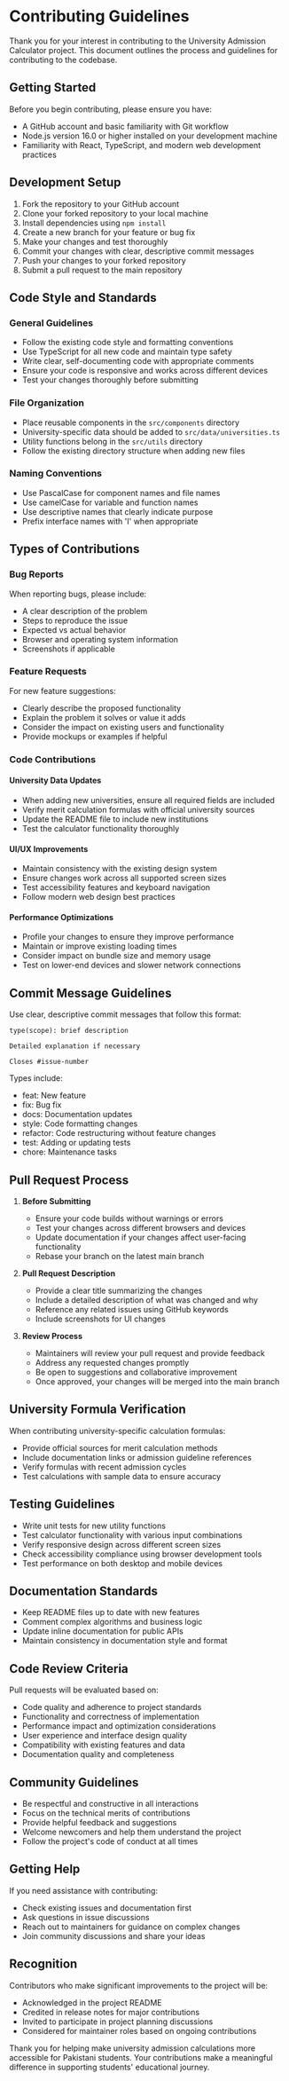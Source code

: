 # Contributing Guidelines

Thank you for your interest in contributing to the University Admission Calculator project. This document outlines the process and guidelines for contributing to the codebase.

## Getting Started

Before you begin contributing, please ensure you have:

* A GitHub account and basic familiarity with Git workflow
* Node.js version 16.0 or higher installed on your development machine
* Familiarity with React, TypeScript, and modern web development practices

## Development Setup

1. Fork the repository to your GitHub account
2. Clone your forked repository to your local machine
3. Install dependencies using `npm install`
4. Create a new branch for your feature or bug fix
5. Make your changes and test thoroughly
6. Commit your changes with clear, descriptive commit messages
7. Push your changes to your forked repository
8. Submit a pull request to the main repository

## Code Style and Standards

### General Guidelines

* Follow the existing code style and formatting conventions
* Use TypeScript for all new code and maintain type safety
* Write clear, self-documenting code with appropriate comments
* Ensure your code is responsive and works across different devices
* Test your changes thoroughly before submitting

### File Organization

* Place reusable components in the `src/components` directory
* University-specific data should be added to `src/data/universities.ts`
* Utility functions belong in the `src/utils` directory
* Follow the existing directory structure when adding new files

### Naming Conventions

* Use PascalCase for component names and file names
* Use camelCase for variable and function names
* Use descriptive names that clearly indicate purpose
* Prefix interface names with 'I' when appropriate

## Types of Contributions

### Bug Reports

When reporting bugs, please include:

* A clear description of the problem
* Steps to reproduce the issue
* Expected vs actual behavior
* Browser and operating system information
* Screenshots if applicable

### Feature Requests

For new feature suggestions:

* Clearly describe the proposed functionality
* Explain the problem it solves or value it adds
* Consider the impact on existing users and functionality
* Provide mockups or examples if helpful

### Code Contributions

#### University Data Updates

* When adding new universities, ensure all required fields are included
* Verify merit calculation formulas with official university sources
* Update the README file to include new institutions
* Test the calculator functionality thoroughly

#### UI/UX Improvements

* Maintain consistency with the existing design system
* Ensure changes work across all supported screen sizes
* Test accessibility features and keyboard navigation
* Follow modern web design best practices

#### Performance Optimizations

* Profile your changes to ensure they improve performance
* Maintain or improve existing loading times
* Consider impact on bundle size and memory usage
* Test on lower-end devices and slower network connections

## Commit Message Guidelines

Use clear, descriptive commit messages that follow this format:

```
type(scope): brief description

Detailed explanation if necessary

Closes #issue-number
```

Types include:
* feat: New feature
* fix: Bug fix
* docs: Documentation updates
* style: Code formatting changes
* refactor: Code restructuring without feature changes
* test: Adding or updating tests
* chore: Maintenance tasks

## Pull Request Process

1. **Before Submitting**
   * Ensure your code builds without warnings or errors
   * Test your changes across different browsers and devices
   * Update documentation if your changes affect user-facing functionality
   * Rebase your branch on the latest main branch

2. **Pull Request Description**
   * Provide a clear title summarizing the changes
   * Include a detailed description of what was changed and why
   * Reference any related issues using GitHub keywords
   * Include screenshots for UI changes

3. **Review Process**
   * Maintainers will review your pull request and provide feedback
   * Address any requested changes promptly
   * Be open to suggestions and collaborative improvement
   * Once approved, your changes will be merged into the main branch

## University Formula Verification

When contributing university-specific calculation formulas:

* Provide official sources for merit calculation methods
* Include documentation links or admission guideline references
* Verify formulas with recent admission cycles
* Test calculations with sample data to ensure accuracy

## Testing Guidelines

* Write unit tests for new utility functions
* Test calculator functionality with various input combinations
* Verify responsive design across different screen sizes
* Check accessibility compliance using browser development tools
* Test performance on both desktop and mobile devices

## Documentation Standards

* Keep README files up to date with new features
* Comment complex algorithms and business logic
* Update inline documentation for public APIs
* Maintain consistency in documentation style and format

## Code Review Criteria

Pull requests will be evaluated based on:

* Code quality and adherence to project standards
* Functionality and correctness of implementation
* Performance impact and optimization considerations
* User experience and interface design quality
* Compatibility with existing features and data
* Documentation quality and completeness

## Community Guidelines

* Be respectful and constructive in all interactions
* Focus on the technical merits of contributions
* Provide helpful feedback and suggestions
* Welcome newcomers and help them understand the project
* Follow the project's code of conduct at all times

## Getting Help

If you need assistance with contributing:

* Check existing issues and documentation first
* Ask questions in issue discussions
* Reach out to maintainers for guidance on complex changes
* Join community discussions and share your ideas

## Recognition

Contributors who make significant improvements to the project will be:

* Acknowledged in the project README
* Credited in release notes for major contributions
* Invited to participate in project planning discussions
* Considered for maintainer roles based on ongoing contributions

Thank you for helping make university admission calculations more accessible for Pakistani students. Your contributions make a meaningful difference in supporting students' educational journey. 